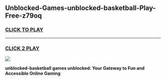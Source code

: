 
## Unblocked-Games-unblocked-basketball-Play-Free-z79oq
<h3>
<a href="https://premium76.site?title=unblocked-basketball&ref=12A">CLICK TO PLAY</a></h3>
<hr>

<h3>
<a href="https://premium76.site?title=unblocked-basketball&ref=12A">CLICK 2 PLAY</a>
  
</h3>

<a href="https://premium76.site?title=unblocked-basketball&ref=12A"><img src="https://clearcache.store/games.png"></a>


**unblocked-basketball games unblocked: Your Gateway to Fun and Accessible Online Gaming**
